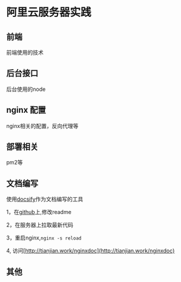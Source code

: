 # 阿里云服务器实践

## 前端

前端使用的技术

## 后台接口

后台使用的node

## nginx 配置

nginx相关的配置，反向代理等

## 部署相关
pm2等

## 文档编写
使用[docsify](https://github.com/docsifyjs/docsify)作为文档编写的工具

1，在[github](https://github.com/TianJianSir/DOCS.git)上,修改readme

2，在服务器上拉取最新代码

3，重启nginx,`nginx -s reload`

4, 访问[http://tianjian.work/nginxdoc](http://tianjian.work/nginxdoc)


## 其他